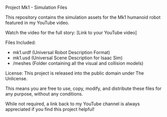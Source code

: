 Project Mk1 - Simulation Files

This repository contains the simulation assets for the Mk1 humanoid robot featured in my YouTube video.

Watch the video for the full story: [Link to your YouTube video]

Files Included:
*   mk1.urdf (Universal Robot Description Format)
*   mk1.usd (Universal Scene Description for Isaac Sim)
*   /meshes (Folder containing all the visual and collision models)

License:
This project is released into the public domain under The Unlicense.

This means you are free to use, copy, modify, and distribute these files for any purpose, without any conditions.

While not required, a link back to my YouTube channel is always appreciated if you find this project helpful!
